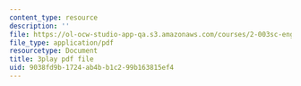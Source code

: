 ```yaml
---
content_type: resource
description: ''
file: https://ol-ocw-studio-app-qa.s3.amazonaws.com/courses/2-003sc-engineering-dynamics-fall-2011/9038fd9b1724ab4bb1c299b163815ef4_pYZMNOuRwk0.pdf
file_type: application/pdf
resourcetype: Document
title: 3play pdf file
uid: 9038fd9b-1724-ab4b-b1c2-99b163815ef4
---
```

